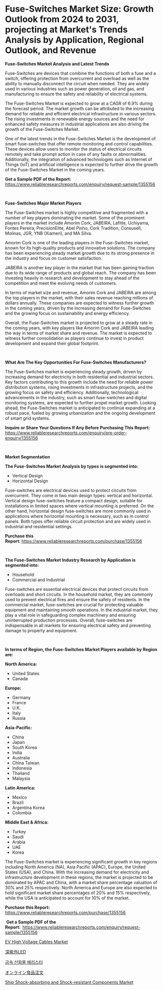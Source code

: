 <p><h1>Fuse-Switches Market Size: Growth Outlook from 2024 to 2031, projecting at Market's Trends Analysis by Application, Regional Outlook, and Revenue</h1></p><p><strong>Fuse-Switches Market Analysis and Latest Trends</strong></p>
<p><p>Fuse-Switches are devices that combine the functions of both a fuse and a switch, offering protection from overcurrent and overload as well as the ability to manually disconnect the circuit when needed. They are widely used in various industries such as power generation, oil and gas, and manufacturing to ensure the safety and reliability of electrical systems.</p><p>The Fuse-Switches Market is expected to grow at a CAGR of 6.9% during the forecast period. The market growth can be attributed to the increasing demand for reliable and efficient electrical infrastructure in various sectors. The rising investments in renewable energy sources and the need for enhanced safety measures in industrial applications are also driving the growth of the Fuse-Switches Market.</p><p>One of the latest trends in the Fuse-Switches Market is the development of smart fuse-switches that offer remote monitoring and control capabilities. These devices allow users to monitor the status of electrical circuits remotely and take prompt action in case of any faults or abnormalities. Additionally, the integration of advanced technologies such as Internet of Things (IoT) and artificial intelligence is expected to further drive the growth of the Fuse-Switches Market in the coming years.</p></p>
<p><strong>Get a Sample PDF of the Report:&nbsp;</strong> <a href="https://www.reliableresearchreports.com/enquiry/request-sample/1355156">https://www.reliableresearchreports.com/enquiry/request-sample/1355156</a></p>
<p>&nbsp;</p>
<p><strong>Fuse-Switches Major Market Players</strong></p>
<p><p>The Fuse-Switches market is highly competitive and fragmented with a number of key players dominating the market. Some of the prominent players in the market include Amorim Cork, JABEIRA, Lafitte, Uchiyama, Fontes Pereira, PrecisionElite, Abel Pinho, Cork Tradition, Consusell, Molinas, JGR, YNB (Xiamen), and MA Silva.</p><p>Amorim Cork is one of the leading players in the Fuse-Switches market, known for its high-quality products and innovative solutions. The company has been experiencing steady market growth due to its strong presence in the industry and focus on customer satisfaction.</p><p>JABEIRA is another key player in the market that has been gaining traction due to its wide range of products and global reach. The company has been investing heavily in research and development to stay ahead of the competition and meet the evolving needs of customers.</p><p>In terms of market size and revenue, Amorim Cork and JABEIRA are among the top players in the market, with their sales revenue reaching millions of dollars annually. These companies are expected to witness further growth in the coming years, driven by the increasing demand for Fuse-Switches and the growing focus on sustainability and energy efficiency.</p><p>Overall, the Fuse-Switches market is projected to grow at a steady rate in the coming years, with key players like Amorim Cork and JABEIRA leading the way in terms of market share and revenue. The market is expected to witness further consolidation as players continue to invest in product development and expand their global footprint.</p></p>
<p>&nbsp;</p>
<p><strong>What Are The Key Opportunities For Fuse-Switches Manufacturers?</strong></p>
<p><p>The Fuse-Switches market is experiencing steady growth, driven by increasing demand for electricity in both residential and industrial sectors. Key factors contributing to this growth include the need for reliable power distribution systems, rising investments in infrastructure projects, and the growing focus on safety and efficiency. Additionally, technological advancements in the industry, such as smart fuse-switches and digital monitoring systems, are expected to further propel market growth. Looking ahead, the Fuse-Switches market is anticipated to continue expanding at a robust pace, fueled by growing urbanization and the ongoing development of smart grid systems.</p></p>
<p><strong>Inquire or Share Your Questions If Any Before Purchasing This Report:</strong> <a href="https://www.reliableresearchreports.com/enquiry/pre-order-enquiry/1355156">https://www.reliableresearchreports.com/enquiry/pre-order-enquiry/1355156</a></p>
<p>&nbsp;</p>
<p><strong>Market Segmentation</strong></p>
<p><strong>The Fuse-Switches Market Analysis by types is segmented into:</strong></p>
<p><ul><li>Vertical Design</li><li>Horizontal Design</li></ul></p>
<p><p>Fuse-switches are electrical devices used to protect circuits from overcurrent. They come in two main design types: vertical and horizontal. Vertical design fuse-switches feature a compact design, suitable for installations in limited spaces where vertical mounting is preferred. On the other hand, horizontal design fuse-switches are more commonly used in applications where horizontal mounting is necessary, such as in control panels. Both types offer reliable circuit protection and are widely used in industrial and residential settings.</p></p>
<p><strong>Purchase this Report:&nbsp;</strong><a href="https://www.reliableresearchreports.com/purchase/1355156">https://www.reliableresearchreports.com/purchase/1355156</a></p>
<p>&nbsp;</p>
<p><strong>The Fuse-Switches Market Industry Research by Application is segmented into:</strong></p>
<p><ul><li>Household</li><li>Commercial and Industrial</li></ul></p>
<p><p>Fuse-switches are essential electrical devices that protect circuits from overloads and short circuits. In the household market, they are commonly used to prevent electrical fires and ensure the safety of residents. In the commercial market, fuse-switches are crucial for protecting valuable equipment and maintaining smooth operations. In the industrial market, they play a vital role in safeguarding complex machinery and ensuring uninterrupted production processes. Overall, fuse-switches are indispensable in all markets for ensuring electrical safety and preventing damage to property and equipment.</p></p>
<p>&nbsp;</p>
<p><strong>In terms of Region, the Fuse-Switches Market Players available by Region are:</strong></p>
<p>
    <p> <strong> North America: </strong>
        <ul>
            <li>United States</li>
            <li>Canada</li>
        </ul>
        </p> 
    <p> <strong> Europe: </strong>
        <ul>
            <li>Germany</li>
            <li>France</li>
            <li>U.K.</li>
            <li>Italy</li>
            <li>Russia</li>
        </ul>
        </p> 
    <p> <strong> Asia-Pacific: </strong>
        <ul>
            <li>China</li>
            <li>Japan</li>
            <li>South Korea</li>
            <li>India</li>
            <li>Australia</li>
            <li>China Taiwan</li>
            <li>Indonesia</li>
            <li>Thailand</li>
            <li>Malaysia</li>
        </ul>
        </p> 
    <p> <strong> Latin America: </strong>
        <ul>
            <li>Mexico</li>
            <li>Brazil</li>
            <li>Argentina Korea</li>
            <li>Colombia</li>
        </ul>
        </p> 
    <p> <strong> Middle East & Africa: </strong>
        <ul>
            <li>Turkey</li>
            <li>Saudi</li>
            <li>Arabia</li>
            <li>UAE</li>
            <li>Korea</li>
        </ul>
    </p>
    </p>
<p><p>The Fuse-Switches market is experiencing significant growth in key regions including North America (NA), Asia Pacific (APAC), Europe, the United States (USA), and China. With the increasing demand for electricity and infrastructure development in these regions, the market is projected to be dominated by APAC and China, with a market share percentage valuation of 30% and 25% respectively. North America and Europe are also expected to hold significant market share percentages of 20% and 15% respectively, while the USA is anticipated to account for 10% of the market.</p></p>
<p><strong>Purchase this Report: </strong><a href="https://www.reliableresearchreports.com/purchase/1355156">https://www.reliableresearchreports.com/purchase/1355156</a></p>
<p>&nbsp;<strong>Get a Sample PDF of the Report:&nbsp;&nbsp;</strong><a href="https://www.reliableresearchreports.com/enquiry/request-sample/1355156">https://www.reliableresearchreports.com/enquiry/request-sample/1355156</a></p>
<p><strong></strong></p>
<p><p><a href="https://github.com/mbisetmhermsr/Market-Research-Report-List-1/blob/main/ev-high-voltage-cables-market.md">EV High Voltage Cables Market</a></p><p><a href="https://github.com/vtbvgl20191192/Market-Research-Report-List-1/blob/main/381204017003.md">深紫外LED</a></p><p><a href="https://github.com/TrevorKruvalis5678/Market-Research-Report-List-1/blob/main/319879615828.md">금속 산화물 배리스터</a></p><p><a href="https://github.com/laurenreichert/Market-Research-Report-List-1/blob/main/393933817004.md">オンライン食品注文</a></p><p><a href="https://issuu.com/reportprime-2/docs/ship-shock-absorbing-and-shock-resistant-component">Ship Shock-absorbing and Shock-resistant Components Market</a></p></p>